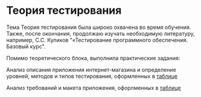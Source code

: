 # Теория тестирования 


Тема Теория тестирования была широко охвачена во время обучения. Также, после окончания, продолжаю изучать необходимую литературу, например, С.С. Куликов "«Тестирование программного обеспечения. Базовый курс".

Помимо теоретического блока, выполнила практические задания:


 Анализ описания приложения интернет-магазина и определение уровней, методов и типов тестирования, оформленных в [таблице](https://docs.google.com/spreadsheets/d/1UOVjBmrUBDts7D_0XSt5G69GUVMFKO1poNq7ppE5oLc/edit?usp=sharing) 

 Анализ требований и макета приложения, офорлменных в [таблице](https://docs.google.com/spreadsheets/d/1DaXBBvzGYSg_8qIlBkRJFO9x38jAiWN_IrIjMR7mupc/edit?usp=sharing) 

